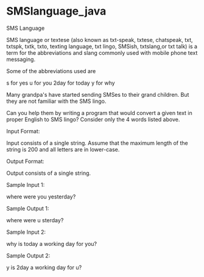 # SMSlanguage_java
SMS Language

SMS language or textese (also known as txt-speak, txtese, chatspeak, txt, txtspk, txtk, txto, texting language, txt lingo, SMSish, txtslang,or txt talk) is a term for the abbreviations and slang commonly used with mobile phone text messaging.


Some of the abbreviations used are

s for yes
u for you
2day for today
y for why

Many grandpa's have started sending SMSes to their grand children. But they are not familiar with the SMS lingo.


Can you help them by writing a program that would convert a given text in proper English to SMS lingo? Consider only the 4 words listed above.

 

Input Format:

Input consists of a single string. Assume that the maximum length of the string is 200 and all letters are in lower-case.

 

Output Format:

Output consists of a single string.

 

Sample Input 1:

where were you yesterday?

 

Sample Output 1:

where were u sterday?

 

Sample Input 2:

why is today a working day for you?

 

Sample Output 2:

y is 2day a working day for u?

 
